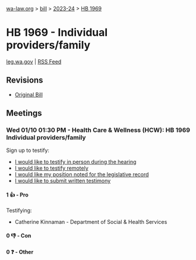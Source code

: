 [wa-law.org](/) > [bill](/bill/) > [2023-24](/bill/2023-24/) > [HB 1969](/bill/2023-24/hb/1969/)

# HB 1969 - Individual providers/family
[leg.wa.gov](https://app.leg.wa.gov/billsummary?BillNumber=1969&Year=2023&Initiative=false) | [RSS Feed](./rss.xml)

## Revisions
* [Original Bill](1/)

## Meetings
### Wed 01/10 01:30 PM - Health Care & Wellness (HCW): HB 1969 Individual providers/family
Sign up to testify:
* [I would like to testify in person during the hearing](https://app.leg.wa.gov/csi/Testifier/Add?chamber=House&mId=31512&aId=156051&caId=22849&tId=1)
* [I would like to testify remotely](https://app.leg.wa.gov/csi/Testifier/Add?chamber=House&mId=31512&aId=156051&caId=22849&tId=2)
* [I would like my position noted for the legislative record](https://app.leg.wa.gov/csi/Testifier/Add?chamber=House&mId=31512&aId=156051&caId=22849&tId=3)
* [I would like to submit written testimony](https://app.leg.wa.gov/csi/Testifier/Add?chamber=House&mId=31512&aId=156051&caId=22849&tId=4)

#### 1 👍 - Pro
Testifying:
* Catherine Kinnaman - Department of Social & Health Services

#### 0 👎 - Con

#### 0 ❓ - Other
